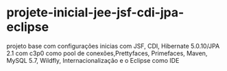 # projete-inicial-jee-jsf-cdi-jpa-eclipse
projeto base com configurações inicias com JSF, CDI, Hibernate 5.0.10/JPA 2.1 com c3p0 como pool de conexões,Prettyfaces, Primefaces, Maven, MySQL 5.7, Wildfly, Internacionalização e o Eclipse como IDE
